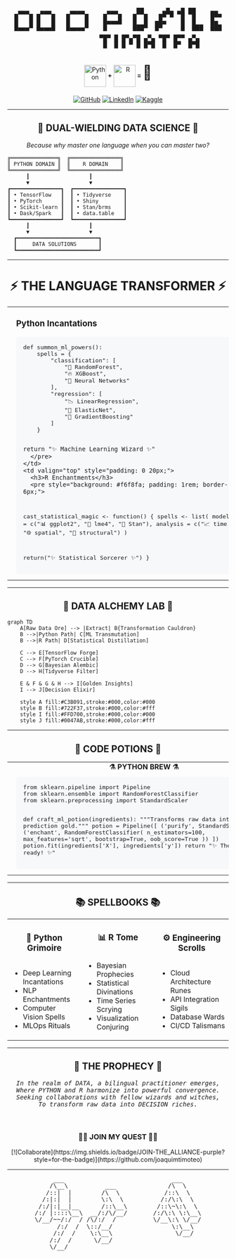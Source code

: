 <div align="center">
  <pre style="line-height: 1.1;">
▄▄▄   ▄▄▄     ▄▄▄▄      ▄▄▄     ██     ▄█▄ ▄█ ██    ▄▄
█   █ █   █   █    █    █   █   █  █   █▀ ▀  █  █    █▀▀
█   █ █   █   █    █    █▀▀▀▀   █▄▄█  ██▀    █  █▄▄  ██▄
▀▀▀▀  ▀▀▀▀▀   ▀▀▀▀▀     ▀       ▀▀▀   ▀      ▀  ▀▀▀  ▀▀▀
                 ▀█▀ █ █▀▄▀█ ▄▀▄ ▀█▀ █▀▀ ▄▀▄
                  █  █ █ ▀ █ █▀█  █  █▀  █▀█
  </pre>

  <div style="margin: 20px 0;">
    <img src="https://img.icons8.com/color/96/python--v1.png" width="50" alt="Python" align="center" />
    <b> + </b>
    <img src="https://img.icons8.com/fluency/96/r-project.png" width="50" alt="R" align="center" />
    <b> = </b>
    <span style="font-size: 2rem;">🔮</span>
  </div>
  
  [![GitHub](https://img.shields.io/badge/GitHub-100000?style=for-the-badge&logo=github&logoColor=white)](https://github.com/joaquimtimoteo)
  [![LinkedIn](https://img.shields.io/badge/LinkedIn-0077B5?style=for-the-badge&logo=linkedin&logoColor=white)](https://www.linkedin.com/in/joaquim-timóteo-619957227)
  [![Kaggle](https://img.shields.io/badge/Kaggle-20BEFF?style=for-the-badge&logo=Kaggle&logoColor=white)](https://kaggle.com/joaquimtimoteo)
</div>

---

<div align="center">
  <h2>🔄 DUAL-WIELDING DATA SCIENCE 🔄</h2>
  <i>Because why master one language when you can master two?</i>
</div>

```
╔═══════════════╗  ╔════════════════╗
║ PYTHON DOMAIN ║  ║    R DOMAIN    ║
╚═══════════════╝  ╚════════════════╝
      ┃                   ┃
      ▼                   ▼
┏━━━━━━━━━━━━━━━━┓  ┏━━━━━━━━━━━━━━━━┓
┃ • TensorFlow   ┃  ┃ • Tidyverse    ┃
┃ • PyTorch      ┃  ┃ • Shiny        ┃
┃ • Scikit-learn ┃  ┃ • Stan/brms    ┃
┃ • Dask/Spark   ┃  ┃ • data.table   ┃
┗━━━━━━━━━━━━━━━━┛  ┗━━━━━━━━━━━━━━━━┛
      ┃                   ┃
      ▼                   ▼
  ┏━━━━━━━━━━━━━━━━━━━━━━━━━━┓
  ┃     DATA SOLUTIONS       ┃
  ┗━━━━━━━━━━━━━━━━━━━━━━━━━━┛
```

---

<div align="center">
  <h1>⚡ THE LANGUAGE TRANSFORMER ⚡</h1>
</div>

<table align="center">
  <tr>
    <td valign="top" style="padding: 0 20px;">
      <h3>Python Incantations</h3>
      <pre style="background: #f6f8fa; padding: 1rem; border-radius: 6px;">
def summon_ml_powers():
    spells = {
        "classification": [
            "🌲 RandomForest",
            "🔥 XGBoost",
            "🧠 Neural Networks"
        ],
        "regression": [
            "📉 LinearRegression",
            "💫 ElasticNet",
            "🌊 GradientBoosting"
        ]
    }
    
    return "✨ Machine Learning Wizard ✨"
      </pre>
    </td>
    <td valign="top" style="padding: 0 20px;">
      <h3>R Enchantments</h3>
      <pre style="background: #f6f8fa; padding: 1rem; border-radius: 6px;">
cast_statistical_magic <- function() {
  spells <- list(
    modeling = c("📊 ggplot2", "🧮 lme4", "🔮 Stan"),
    analysis = c("📈 time series", "🌐 spatial", "🧩 structural")
  )
  
  return("✨ Statistical Sorcerer ✨")
}
      </pre>
    </td>
  </tr>
</table>

---

<div align="center">
  <h2>💠 DATA ALCHEMY LAB 💠</h2>
</div>

```mermaid
graph TD
    A[Raw Data Ore] --> |Extract| B{Transformation Cauldron}
    B -->|Python Path| C[ML Transmutation]
    B -->|R Path| D[Statistical Distillation]
    
    C --> E[TensorFlow Forge]
    C --> F[PyTorch Crucible]
    D --> G[Bayesian Alembic]
    D --> H[Tidyverse Filter]
    
    E & F & G & H --> I[Golden Insights]
    I --> J[Decision Elixir]
    
    style A fill:#C3B091,stroke:#000,color:#000
    style B fill:#722F37,stroke:#000,color:#fff
    style I fill:#FFD700,stroke:#000,color:#000
    style J fill:#0047AB,stroke:#000,color:#fff
```

---

<div align="center">
  <h2>🧪 CODE POTIONS 🧪</h2>
</div>

<table align="center">
  <tr>
    <td valign="top" style="padding: 0 20px;">
      <div align="center"><b>⚗️ PYTHON BREW ⚗️</b></div>
      <pre style="background: #f6f8fa; padding: 1rem; border-radius: 6px;">
from sklearn.pipeline import Pipeline
from sklearn.ensemble import RandomForestClassifier
from sklearn.preprocessing import StandardScaler

def craft_ml_potion(ingredients):
    """Transforms raw data into prediction gold."""
    potion = Pipeline([
        ('purify', StandardScaler()),
        ('enchant', RandomForestClassifier(
            n_estimators=100,
            max_features='sqrt',
            bootstrap=True,
            oob_score=True
        ))
    ])
    potion.fit(ingredients['X'], ingredients['y'])
    return "✨ The potion is ready! ✨"
      </pre>
    </td>
    <td valign="top" style="padding: 0 20px;">
      <div align="center"><b>⚗️ R ELIXIR ⚗️</b></div>
      <pre style="background: #f6f8fa; padding: 1rem; border-radius: 6px;">
library(tidyverse)
library(brms)

craft_statistical_elixir <- function(ingredients) {
  formula <- bf(
    outcome ~ s(predictor1) + (1 + predictor2 | group)
  )
  elixir <- brm(
    formula = formula,
    data = ingredients,
    family = gaussian(),
    prior = c(
      prior(normal(0, 5), class = "b"),
      prior(normal(0, 3), class = "sd")
    ),
    chains = 4,
    cores = 4
  )
  return("✨ The elixir is ready! ✨")
}
      </pre>
    </td>
  </tr>
</table>

---

<div align="center">
  <h2>📚 SPELLBOOKS 📚</h2>
</div>

<table align="center" style="width: 100%; text-align: center;">
  <tr>
    <td width="33%">
      <h3>🐍 Python Grimoire</h3>
      <ul style="text-align: left; display: inline-block;">
        <li>Deep Learning Incantations</li>
        <li>NLP Enchantments</li>
        <li>Computer Vision Spells</li>
        <li>MLOps Rituals</li>
      </ul>
    </td>
    <td width="33%">
      <h3>📊 R Tome</h3>
      <ul style="text-align: left; display: inline-block;">
        <li>Bayesian Prophecies</li>
        <li>Statistical Divinations</li>
        <li>Time Series Scrying</li>
        <li>Visualization Conjuring</li>
      </ul>
    </td>
    <td width="33%">
      <h3>⚙️ Engineering Scrolls</h3>
      <ul style="text-align: left; display: inline-block;">
        <li>Cloud Architecture Runes</li>
        <li>API Integration Sigils</li>
        <li>Database Wards</li>
        <li>CI/CD Talismans</li>
      </ul>
    </td>
  </tr>
</table>

---

<div align="center">
  <h2>🔮 THE PROPHECY 🔮</h2>
  <pre style="font-style: italic; margin: 0 auto; max-width: 600px;">
In the realm of DATA, a bilingual practitioner emerges,
Where PYTHON and R harmonize into powerful convergence.
Seeking collaborations with fellow wizards and witches,
To transform raw data into DECISION riches.
  </pre>
  <br>
  <h3>🧙‍♂️ JOIN MY QUEST 🧙‍♀️</h3>
  [![Collaborate](https://img.shields.io/badge/JOIN-THE_ALLIANCE-purple?style=for-the-badge)](https://github.com/joaquimtimoteo)
</div>

---

<div align="center">
  <pre style="line-height: 1.1;">
           ___                             ___           
          /\__\          ___              /\  \          
         /::|  |        /\  \            /::\  \         
        /:|:|  |        \:\  \          /:/\:\  \        
       /:/|:|__|__      /::\__\        /::\~\:\  \       
      /:/ |::::\__\  __/:/\/__/       /:/\:\ \:\__\      
      \/__/~~/:/  / /\/:/  /          \/__\:\ \/__/      
            /:/  /  \::/__/                \:\__\        
           /:/  /    \:\__\                 \/__/        
          /:/  /      \/__/                              
          \/__/                                          
  </pre>
</div>

